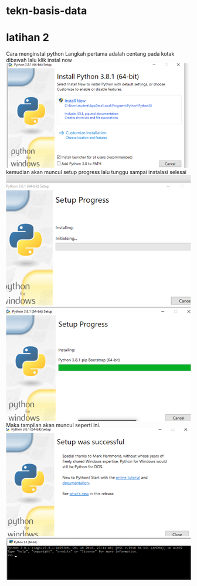 # tekn-basis-data
# latihan 2
Cara menginstal python 
Langkah pertama adalah centang pada kotak dibawah lalu klik instal now 
![](1.png)
kemudian akan muncul setup progress lalu tunggu sampai instalasi selesai
![](2.png)
![](3.png)
Maka tampilan akan muncul seperti ini.
![](4.png)
![](5.png)
